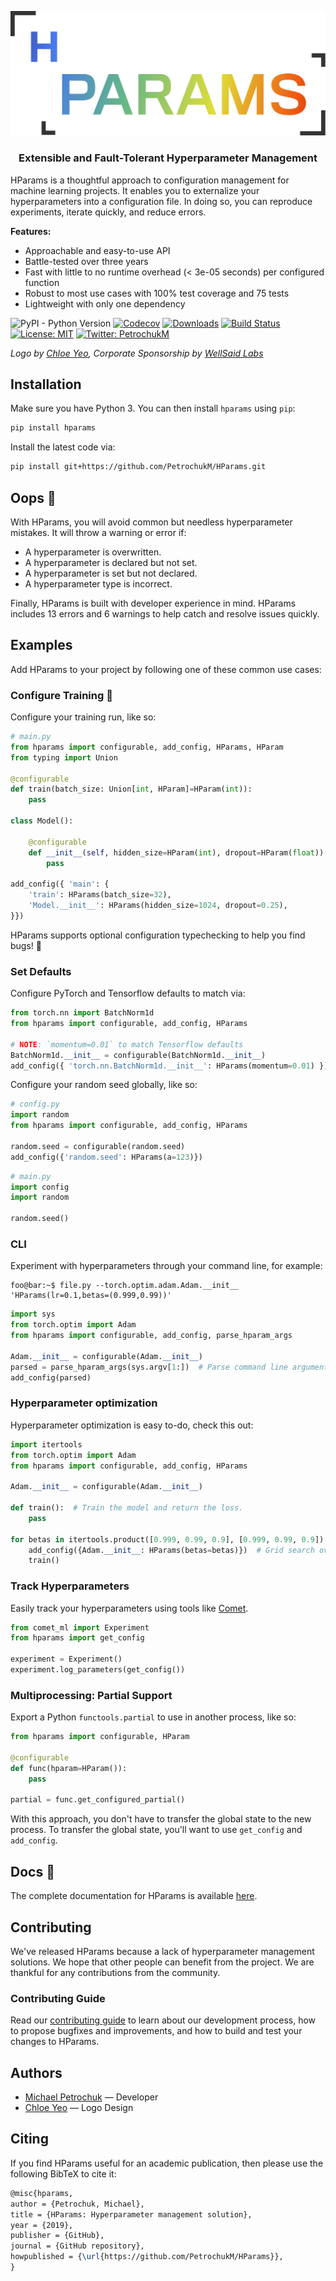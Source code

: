 <p align="center"><img width="544px" src="logo.svg" /></p>

<h3 align="center">Extensible and Fault-Tolerant Hyperparameter Management</h3>

HParams is a thoughtful approach to configuration management for machine learning projects. It
enables you to externalize your hyperparameters into a configuration file. In doing so, you can
reproduce experiments, iterate quickly, and reduce errors.

**Features:**

- Approachable and easy-to-use API
- Battle-tested over three years
- Fast with little to no runtime overhead (< 3e-05 seconds) per configured function
- Robust to most use cases with 100% test coverage and 75 tests
- Lightweight with only one dependency

![PyPI - Python Version](https://img.shields.io/pypi/pyversions/hparams.svg?style=flat-square)
[![Codecov](https://img.shields.io/codecov/c/github/PetrochukM/HParams/master.svg?style=flat-square)](https://codecov.io/gh/PetrochukM/HParams)
[![Downloads](http://pepy.tech/badge/hparams)](http://pepy.tech/project/hparams)
[![Build Status](https://img.shields.io/travis/PetrochukM/HParams/master.svg?style=flat-square)](https://travis-ci.org/PetrochukM/HParams)
[![License: MIT](https://img.shields.io/badge/License-MIT-brightgreen.svg?style=flat-square)](https://opensource.org/licenses/MIT)
[![Twitter: PetrochukM](https://img.shields.io/twitter/follow/MPetrochuk.svg?style=social)](https://twitter.com/MPetrochuk)

_Logo by [Chloe Yeo](http://www.yeochloe.com/), Corporate Sponsorship by [WellSaid Labs](https://wellsaidlabs.com/)_

## Installation

Make sure you have Python 3. You can then install `hparams` using `pip`:

```bash
pip install hparams
```

Install the latest code via:

```bash
pip install git+https://github.com/PetrochukM/HParams.git
```

## Oops 🐛

With HParams, you will avoid common but needless hyperparameter mistakes. It will throw a warning
or error if:

- A hyperparameter is overwritten.
- A hyperparameter is declared but not set.
- A hyperparameter is set but not declared.
- A hyperparameter type is incorrect.

Finally, HParams is built with developer experience in mind. HParams includes 13 errors and 6 warnings
to help catch and resolve issues quickly.

## Examples

Add HParams to your project by following one of these common use cases:

### Configure Training 🤗

Configure your training run, like so:

```python
# main.py
from hparams import configurable, add_config, HParams, HParam
from typing import Union

@configurable
def train(batch_size: Union[int, HParam]=HParam(int)):
    pass

class Model():

    @configurable
    def __init__(self, hidden_size=HParam(int), dropout=HParam(float)):
        pass

add_config({ 'main': {
    'train': HParams(batch_size=32),
    'Model.__init__': HParams(hidden_size=1024, dropout=0.25),
}})
```

HParams supports optional configuration typechecking to help you find bugs! 🐛

### Set Defaults

Configure PyTorch and Tensorflow defaults to match via:

```python
from torch.nn import BatchNorm1d
from hparams import configurable, add_config, HParams

# NOTE: `momentum=0.01` to match Tensorflow defaults
BatchNorm1d.__init__ = configurable(BatchNorm1d.__init__)
add_config({ 'torch.nn.BatchNorm1d.__init__': HParams(momentum=0.01) })
```

Configure your random seed globally, like so:

```python
# config.py
import random
from hparams import configurable, add_config, HParams

random.seed = configurable(random.seed)
add_config({'random.seed': HParams(a=123)})
```

```python
# main.py
import config
import random

random.seed()
```

### CLI

Experiment with hyperparameters through your command line, for example:

```console
foo@bar:~$ file.py --torch.optim.adam.Adam.__init__ 'HParams(lr=0.1,betas=(0.999,0.99))'
```

```python
import sys
from torch.optim import Adam
from hparams import configurable, add_config, parse_hparam_args

Adam.__init__ = configurable(Adam.__init__)
parsed = parse_hparam_args(sys.argv[1:])  # Parse command line arguments
add_config(parsed)
```

### Hyperparameter optimization

Hyperparameter optimization is easy to-do, check this out:

```python
import itertools
from torch.optim import Adam
from hparams import configurable, add_config, HParams

Adam.__init__ = configurable(Adam.__init__)

def train():  # Train the model and return the loss.
    pass

for betas in itertools.product([0.999, 0.99, 0.9], [0.999, 0.99, 0.9]):
    add_config({Adam.__init__: HParams(betas=betas)})  # Grid search over the `betas`
    train()
```

### Track Hyperparameters

Easily track your hyperparameters using tools like [Comet](comet.ml).

```python
from comet_ml import Experiment
from hparams import get_config

experiment = Experiment()
experiment.log_parameters(get_config())
```

### Multiprocessing: Partial Support

Export a Python `functools.partial` to use in another process, like so:

```python
from hparams import configurable, HParam

@configurable
def func(hparam=HParam()):
    pass

partial = func.get_configured_partial()
```

With this approach, you don't have to transfer the global state to the new process. To transfer the
global state, you'll want to use `get_config` and `add_config`.

## Docs 📖

The complete documentation for HParams is available [here](./DOCS.md).

## Contributing

We've released HParams because a lack of hyperparameter management solutions. We hope that
other people can benefit from the project. We are thankful for any contributions from the
community.

### Contributing Guide

Read our [contributing guide](https://github.com/PetrochukM/HParams/blob/master/CONTRIBUTING.md) to
learn about our development process, how to propose bugfixes and improvements, and how to build and
test your changes to HParams.

## Authors

- [Michael Petrochuk](https://github.com/PetrochukM/) — Developer
- [Chloe Yeo](http://www.yeochloe.com/) — Logo Design

## Citing

If you find HParams useful for an academic publication, then please use the following BibTeX to
cite it:

```latex
@misc{hparams,
author = {Petrochuk, Michael},
title = {HParams: Hyperparameter management solution},
year = {2019},
publisher = {GitHub},
journal = {GitHub repository},
howpublished = {\url{https://github.com/PetrochukM/HParams}},
}
```
